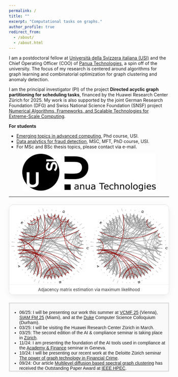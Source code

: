 ```yaml
---
permalink: /
title: ""
excerpt: "Computational tasks on graphs."
author_profile: true
redirect_from: 
  - /about/
  - /about.html
---
```


I am a postdoctoral fellow at [Università della Svizzera italiana (USI)](http://usi.to/vh8) and the Chief Operating Officer (COO) of [Panua Technologies](https://panua.ch/), a spin off of the university.
The focus of my research is centered around algorithms for graph learning and combinatorial optimization for graph clustering and anomaly detection. 

I am the principal investigator (PI) of the project **Directed acyclic graph partitioning for scheduling tasks**, financed by the Huawei Research Center Zürich for 2025. My work is 
also supported by the joint German Research Foundation (DFG) and Swiss National Science Foundation (SNSF)
project [Numerical Algorithms, Frameworks, and Scalable Technologies for Extreme-Scale Computing](https://data.snf.ch/grants/grant/204817).

**For students**
- [Emerging topics in advanced computing](https://search.usi.ch/en/courses/35275751/emerging-topics-in-advanced-computing), Phd course, USI.
- [Data analytics for fraud detection](https://search.usi.ch/en/courses/35275991/data-analytics-for-fraud-detection), MSC, MFT, PhD course, USI.
- For MSc and BSc thesis topics, please contact via e-mail.

<!-- This is my [cv](http://DmsPas.github.io/files/CV_DPasadakis.pdf) (updated February 2024). -->
<!-- I completed my Phd at USI in February 2023, under the supervision of [Olaf Schenk](https://search.usi.ch/en/people/9a52a2fdb8d3d26ec16fb1569b590909/schenk-olaf). Prior to that, I worked on fluid-structure interaction problems as part of my MSc thesis on [Computational Science](https://www.usi.ch/en/education/master/computational-science) at USI, and studied Physics at the [Aristotle University of Thessaloniki](https://www.physics.auth.gr/en/) and [TU Berlin](https://www.tu.berlin/en/naturwissenschaften).  -->

<p align="center">
<img src="/images/USI_Panua_Logo.png" width="420" alt="USI_logo_full"> 
</p>

*** 
<!-- ===================== Research Highlights Carousel ===================== -->
<div id="research-highlights" aria-label="Research highlights carousel" style="max-width:820px;margin:24px auto;">
  <h3 style="text-align:center;margin:0 0 12px 0;"></h3>

  <div class="rc-wrapper" role="region">
    <!-- Slides -->
    <div class="rc-slide active">
      <a href="https://ieeexplore.ieee.org/document/10091452" target="_blank" rel="noopener">
        <img src="/images/SQUIC_fit_adj.png" alt="SQUIC_fit_adj" loading="lazy">
      </a>
      <div class="rc-caption">Adjacency matrix estimation via maximum likelihood</div>
    </div>

    <div class="rc-slide">
      <a href="https://arxiv.org/abs/2409.01834" target="_blank" rel="noopener">
        <img src="/images/NPR_graph_clust.png" alt="NPR_graph_clust" loading="lazy">
      </a>
      <div class="rc-caption">Nonlinear PageRank for local graph clusters</div>
    </div>

    <div class="rc-slide">
      <a href="https://arxiv.org/abs/2508.16173" target="_blank" rel="noopener">
        <img src="/images/Spectral_dir_topo.png" alt="Spectral_dir_topo" loading="lazy">
      </a>
      <div class="rc-caption">Directed spectral methods for topological ordering</div>
    </div>

    <!-- Prev / Next -->
    <button type="button" class="rc-nav rc-prev" aria-label="Previous slide" onclick="rcPrev('research-highlights')">&#10094;</button>
    <button type="button" class="rc-nav rc-next" aria-label="Next slide" onclick="rcNext('research-highlights')">&#10095;</button>

    <!-- Dots -->
    <div class="rc-dots" role="tablist" aria-label="Slide selectors"></div>
  </div>
</div>

<style>
/* ---- Carousel styles (scoped by .rc-*) ---- */
.rc-wrapper {
  position: relative;
  aspect-ratio: 16 / 9;
  background: #f5f5f5;
  border: 1px solid #ddd;
  border-radius: 14px;
  overflow: hidden;
  box-shadow: 0 6px 20px rgba(0,0,0,0.06);
}
.rc-slide {
  position: absolute;
  inset: 0;
  opacity: 0;
  transition: opacity .6s ease;
  display: flex;
  align-items: center;
  justify-content: center;
  background: #fff;
}
.rc-slide.active { opacity: 1; }
.rc-slide img {
  max-width: 100%;
  max-height: 100%;
  object-fit: contain;
  display: block;
  user-select: none;
  -webkit-user-drag: none;
}
.rc-caption {
  position: absolute;
  left: 0; right: 0; bottom: 0;
  padding: 8px 12px;
  font-size: 13px;
  color: #333;
  background: rgba(255,255,255,0.88);
  border-top: 1px solid #eee;
  text-align: center;
  z-index: 1;
}
.rc-nav {
  position: absolute;
  top: 50%;
  transform: translateY(-50%);
  background: rgba(255,255,255,0.95);
  border: 1px solid #ddd;
  border-radius: 999px;
  width: 36px; height: 36px;
  line-height: 36px;
  text-align: center;
  font-size: 20px;
  cursor: pointer;
  box-shadow: 0 2px 10px rgba(0,0,0,0.08);
  z-index: 9999;              /* ensure always on top */
  pointer-events: auto;       /* ensure clicks reach the buttons */
}
.rc-nav:hover { background: #fff; }
.rc-prev { left: 10px; }
.rc-next { right: 10px; }
.rc-dots {
  position: absolute;
  bottom: 8px; left: 0; right: 0;
  display: flex; gap: 6px; justify-content: center; align-items: center;
}
.rc-dots button {
  width: 8px; height: 8px; border-radius: 50%;
  border: 1px solid #bbb; background: #fff; opacity: .7;
  cursor: pointer;
}
.rc-dots button.active { background: #333; border-color: #333; opacity: 1; }
@media (max-width: 560px) { .rc-caption { font-size: 12px; } }
</style>

<script>
/* Works reliably on GitHub Pages + Jekyll */
(function () {
  window.__rc = window.__rc || {};

  function init(id){
    const root = document.getElementById(id);
    if (!root) return;
    const wrapper = root.querySelector('.rc-wrapper');
    const slides  = Array.from(wrapper.querySelectorAll('.rc-slide'));
    const prevBtn = wrapper.querySelector('.rc-prev');
    const nextBtn = wrapper.querySelector('.rc-next');
    const dotsEl  = wrapper.querySelector('.rc-dots');
    if (!slides.length) return;

    let index = 0, timer = null, hover = false;

    // Build dots
    dotsEl.innerHTML = '';
    slides.forEach((_, i) => {
      const b = document.createElement('button');
      b.setAttribute('aria-label', 'Go to slide ' + (i + 1));
      b.addEventListener('click', () => go(i, true));
      dotsEl.appendChild(b);
    });

    function setActive(i){
      slides.forEach((s,k)=> s.classList.toggle('active', k===i));
      dotsEl.querySelectorAll('button').forEach((d,k)=> d.classList.toggle('active', k===i));
    }
    function go(i, user=false){
      index = (i + slides.length) % slides.length;
      setActive(index);
      if (user) restart();
    }
    function next(){ go(index + 1); }
    function prev(){ go(index - 1); }

    function start(){ stop(); timer = setInterval(() => { if (!hover) next(); }, 5000); }
    function stop(){ if (timer) clearInterval(timer); }
    function restart(){ start(); }

    // Also wire the buttons here (in addition to inline onclick)
    prevBtn && prevBtn.addEventListener('click', prev);
    nextBtn && nextBtn.addEventListener('click', next);

    wrapper.addEventListener('mouseenter', () => hover = true);
    wrapper.addEventListener('mouseleave', () => hover = false);

    // Touch swipe
    let sx = 0, dx = 0;
    wrapper.addEventListener('touchstart', (e)=> { sx = e.touches[0].clientX; dx = 0; }, {passive:true});
    wrapper.addEventListener('touchmove',  (e)=> { dx = e.touches[0].clientX - sx; }, {passive:true});
    wrapper.addEventListener('touchend',   ()=> { if (Math.abs(dx) > 40) (dx < 0 ? next() : prev()); });

    setActive(0);
    start();

    // expose controls globally for inline handlers
    window.__rc[id] = { next, prev, go };
  }

  // public helpers for inline onclick
  window.rcNext = function(id){ const c = window.__rc[id]; if (c) c.next(); };
  window.rcPrev = function(id){ const c = window.__rc[id]; if (c) c.prev(); };
  window.rcGo   = function(id,i){ const c = window.__rc[id]; if (c) c.go(i,true); };

  // Ensure DOM is ready before initializing
  if (document.readyState === 'loading') {
    document.addEventListener('DOMContentLoaded', () => init('research-highlights'));
  } else {
    init('research-highlights');
  }
})();
</script>
<!-- =================== End Research Highlights Carousel =================== -->




<!-- <div style="text-align: center;">
  <h2>News</h2>
</div> -->

<div style="height: 200px; overflow-y: auto; background-color: #f9f9f9; padding: 6px; border: 3px solid #ddd; font-family: Arial, sans-serif; font-size: 14px;">
  <ul>
    <li>06/25: I will be presenting our work this summer at <a href="https://fam.tuwien.ac.at/events/vcmf2025/index.php" target="_blank">VCMF 25</a> (Vienna), <a href="https://meetings.siam.org/sess/dsp_programsess.cfm?SESSIONCODE=85240" target="_blank">SIAM FM 25</a> (Miami), and at the 
    <a href="https://cs.duke.edu/events/graph-learning-and-spectral-clustering-high-dimensional-data" target="_blank">Duke</a> Computer Science Colloquium (Durham).</li>
    <li>03/25: I will be visiting the Huawei Research Center Zürich in March.</li>
    <li>03/25: The second edition of the AI & compliance seminar is taking place in <a href="https://www.academyfinance.ch/artificial-intelligence-and-compliance-processes-2/" target="_blank">Zürich</a>.</li>
    <li>11/24: I am presenting the foundation of the AI tools used in compliance at the <a href="https://www.academyfinance.ch/artificial-intelligence-and-compliance-processes/" target="_blank">Academy & Finance</a> seminar in Geneva.</li>
    <li>10/24: I will be presenting our recent work at the Deloitte Zürich seminar <a href="https://mkto.deloitte.com/FY25-Q2-FA-EV-Graphaton-24-Zurich-CH_Registration-page-Social.html" target="_blank">The power of graph technology in Financial Crime</a>.</li>
    <li>09/24: Our article <a href="https://ieee-hpec.org/wp-content/uploads/2024/09/176.pdf" target="_blank">Multilevel diffusion based spectral graph clustering</a> has received the Outstanding Paper Award at <a href="https://ieee-hpec.org/" target="_blank">IEEE HPEC</a>.</li>
    <li>06/24: Our interview with Albert-Jan Yzelman at ACM PASC regarding high performance graph analytics is now available <a href="https://www.youtube.com/watch?v=wzn7zgDC4hs" target="_blank">online</a>.</li>
    <li>06/24: The poster accompanying our article <a href="https://ssl.lu.usi.ch/entityws/Allegati/3010824_638529309691881843.pdf" target="_blank">GAMLNet: a graph based framework for the detection of money laundering</a> has received the Best Poster Award at <a href="https://sds2024.ch/conference-program/" target="_blank">IEEE SDS24</a>.</li>
    <li>03/24: Our article <a href="https://dl.acm.org/doi/10.1145/3650108" target="_blank">Sparse Precision Matrix Estimation With SQUIC</a> is published in ACM Transactions on Mathematical Software.</li>
    <li>03/24: We are organizing the minisymposia "Learning and Clustering Tasks on Graphical Structures" at <a href="https://meetings.siam.org/sess/dsp_programsess.cfm?SESSIONCODE=78748" target="_blank">SIAM LA 24</a> in Paris, and "High Performance Graph Analytics" at <a href="https://pasc24.pasc-conference.org/program/minisymposia/" target="_blank">PASC 24</a> in Zürich.</li>
    <li>11/23: I have been awarded a <a href="https://ddsa.dk/" target="_blank">DDSA</a> grant to visit the <a href="https://vbn.aau.dk/en/organisations/institut-for-matematiske-fag" target="_blank">Department of Mathematical Science</a> of Aalborg University.</li>
    <li>09/23: Our article <a href="http://albert-jan.yzelman.net/PDFs/pasadakis23a-pp.pdf" target="_blank">Nonlinear spectral clustering with C++ GraphBLAS</a> has received the Outstanding Short Paper Award at <a href="https://ieee-hpec.org/index.php/ieee-hpec-2023-prelim-agenda/#4-P" target="_blank">IEEE HPEC</a>.</li>
    <li>04/23: Our article <a href="https://ieeexplore.ieee.org/document/10091452" target="_blank">Sparse Quadratic Approximation for Graph Learning</a> is published in IEEE Transactions on Pattern Analysis and Machine Intelligence.</li>
    <li>04/23: The Swiss National Science Foundation (SNSF) project <a href="https://search.usi.ch/projects/1036/balanced-graph-partition-refinement-using-the-graph-p-laplacian" target="_blank">Balanced Graph Partition Refinement Using the Graph p-Laplacian</a> that supported my Phd studies is now complete.</li>
    <li>03/23: I have successfully defended my Phd thesis entitled <a href="http://DmsPas.github.io/files/PhD_Thesis_Pasadakis_signed.pdf" target="_blank">Learning and clustering graphs from high dimensional data</a>.</li>
    <li>07/22: Chairing the <a href="https://pasc22.pasc-conference.org/program/schedule/index.html%3Fpost_type=page&p=11&sess=sess173.html" target="_blank">AP1B - ACM Papers Session 1B</a> in PASC'22.</li>
    <li>12/21: Our article <em>Multiway p-spectral graph cuts on Grassmann manifolds</em> was featured in the <a href="https://hpc.fau.de/files/2021/12/newsletter_nhr_december21.pdf" target="_blank">newsletter</a> of the National Centre for High Performance Computing of the University of Erlangen (NHR@FAU).</li>
  </ul>
</div>
